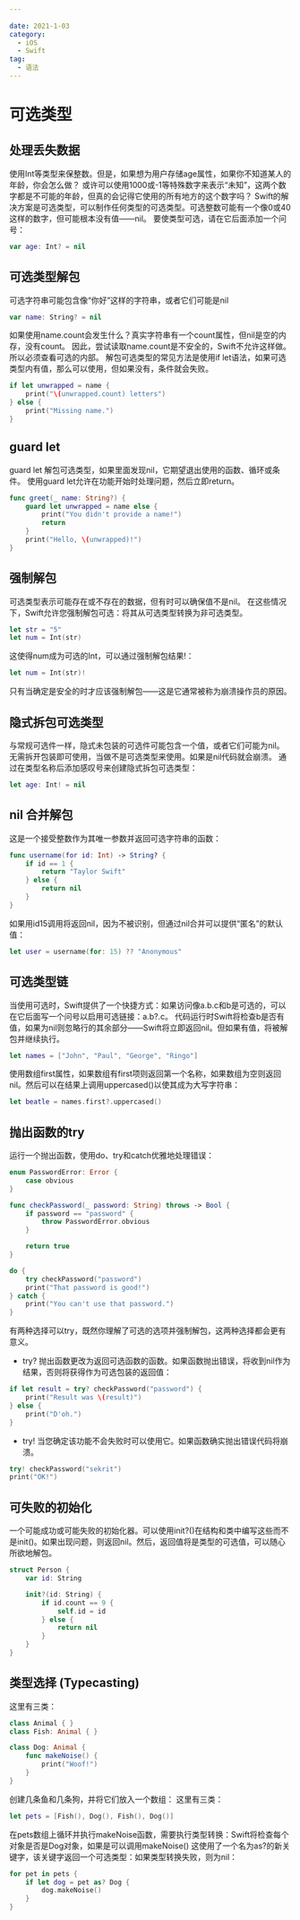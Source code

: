 ```yaml
---
 
date: 2021-1-03
category:
  - iOS
  - Swift
tag: 
  - 语法
---
```


# 可选类型 
## 处理丢失数据
使用Int等类型来保整数。但是，如果想为用户存储age属性，如果你不知道某人的年龄，你会怎么做？
或许可以使用1000或-1等特殊数字来表示“未知”，这两个数字都是不可能的年龄，但真的会记得它使用的所有地方的这个数字吗？
Swift的解决方案是可选类型，可以制作任何类型的可选类型。可选整数可能有一个像0或40这样的数字，但可能根本没有值——nil。
要使类型可选，请在它后面添加一个问号：
``` swift
var age: Int? = nil
``` 

## 可选类型解包
可选字符串可能包含像“你好”这样的字符串，或者它们可能是nil
``` swift
var name: String? = nil
``` 
如果使用name.count会发生什么？真实字符串有一个count属性，但nil是空的内存，没有count。
因此，尝试读取name.count是不安全的，Swift不允许这样做。所以必须查看可选的内部。
解包可选类型的常见方法是使用if let语法，如果可选类型内有值，那么可以使用，但如果没有，条件就会失败。
``` swift
if let unwrapped = name {
    print("\(unwrapped.count) letters")
} else {
    print("Missing name.")
}
``` 
## guard let 
guard let 解包可选类型，如果里面发现nil，它期望退出使用的函数、循环或条件。
使用guard let允许在功能开始时处理问题，然后立即return。
``` swift
func greet(_ name: String?) {
    guard let unwrapped = name else {
        print("You didn't provide a name!")
        return
    }
    print("Hello, \(unwrapped)!")
}
``` 

## 强制解包
可选类型表示可能存在或不存在的数据，但有时可以确保值不是nil。
在这些情况下，Swift允许您强制解包可选：将其从可选类型转换为非可选类型。
``` swift
let str = "5"
let num = Int(str)
``` 
这使得num成为可选的Int，可以通过强制解包结果!：
``` swift
let num = Int(str)!
``` 
只有当确定是安全的时才应该强制解包——这是它通常被称为崩溃操作员的原因。

## 隐式拆包可选类型
与常规可选件一样，隐式未包装的可选件可能包含一个值，或者它们可能为nil。无需拆开包装即可使用，当做不是可选类型来使用。如果是nil代码就会崩溃。
通过在类型名称后添加感叹号来创建隐式拆包可选类型：
``` swift
let age: Int! = nil
``` 

## nil 合并解包
这是一个接受整数作为其唯一参数并返回可选字符串的函数：
``` swift
func username(for id: Int) -> String? {
    if id == 1 {
        return "Taylor Swift"
    } else {
        return nil
    }
}
``` 
如果用id15调用将返回nil，因为不被识别，但通过nil合并可以提供“匿名”的默认值：
``` swift
let user = username(for: 15) ?? "Anonymous"
``` 

## 可选类型链
当使用可选时，Swift提供了一个快捷方式：如果访问像a.b.c和b是可选的，可以在它后面写一个问号以启用可选链接：a.b?.c。
代码运行时Swift将检查b是否有值，如果为nil则忽略行的其余部分——Swift将立即返回nil。但如果有值，将被解包并继续执行。
``` swift
let names = ["John", "Paul", "George", "Ringo"]
``` 
使用数组first属性，如果数组有first项则返回第一个名称，如果数组为空则返回nil。然后可以在结果上调用uppercased()以使其成为大写字符串：
``` swift
let beatle = names.first?.uppercased()
``` 

## 抛出函数的try
运行一个抛出函数，使用do、try和catch优雅地处理错误：
``` swift
enum PasswordError: Error {
    case obvious
}

func checkPassword(_ password: String) throws -> Bool {
    if password == "password" {
        throw PasswordError.obvious
    }

    return true
}

do {
    try checkPassword("password")
    print("That password is good!")
} catch {
    print("You can't use that password.")
}
``` 
有两种选择可以try，既然你理解了可选的选项并强制解包，这两种选择都会更有意义。

- try?
抛出函数更改为返回可选函数的函数。如果函数抛出错误，将收到nil作为结果，否则将获得作为可选包装的返回值：
``` swift
if let result = try? checkPassword("password") {
    print("Result was \(result)")
} else {
    print("D'oh.")
}
``` 
- try!
当您确定该功能不会失败时可以使用它。如果函数确实抛出错误代码将崩溃。
``` swift
try! checkPassword("sekrit")
print("OK!")
``` 

## 可失败的初始化
一个可能成功或可能失败的初始化器。可以使用init?()在结构和类中编写这些而不是init()。如果出现问题，则返回nil。然后，返回值将是类型的可选值，可以随心所欲地解包。
``` swift
struct Person {
    var id: String

    init?(id: String) {
        if id.count == 9 {
            self.id = id
        } else {
            return nil
        }
    }
}
``` 

## 类型选择 (Typecasting)
这里有三类：
``` swift
class Animal { }
class Fish: Animal { }

class Dog: Animal {
    func makeNoise() {
        print("Woof!")
    }
}
``` 
创建几条鱼和几条狗，并将它们放入一个数组：
这里有三类：
``` swift
let pets = [Fish(), Dog(), Fish(), Dog()]
``` 
在pets数组上循环并执行makeNoise函数，需要执行类型转换：Swift将检查每个对象是否是Dog对象，如果是可以调用makeNoise()
这使用了一个名为as?的新关键字，该关键字返回一个可选类型：如果类型转换失败，则为nil：
``` swift
for pet in pets {
    if let dog = pet as? Dog {
        dog.makeNoise()
    }
}
``` 

